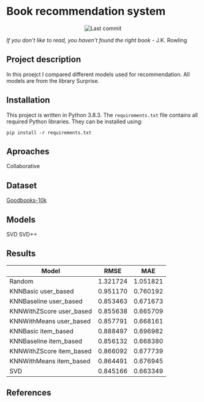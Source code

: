 # Book recommendation system
<p align="center">
<img alt="Last commit" src="https://img.shields.io/github/last-commit/zuba0/Book-recommendation-system"/>
</p>

*If you don’t like to read, you haven’t found the right book* - J.K. Rowling

## Project description
In this proejct I compared different models used for recommendation.
All models are from the library Surprise.

## Installation
This project is written in Python 3.8.3.
The `requirements.txt` file contains all required Python libraries. They can be installed using:
```
pip install -r requirements.txt
```


## Aproaches
Collaborative 

## Dataset

[Goodbooks-10k](https://github.com/zygmuntz/goodbooks-10k)

## Models
SVD
SVD++
## Results

| Model | RMSE | MAE |
| --- | --- | --- |
| Random   |	1.321724 |	1.051821 |
| KNNBasic user_based	| 0.951170 |	0.760192 |
| KNNBaseline user_based |	0.853463 |	0.671673 |
|	KNNWithZScore user_based |	0.855638 |	0.665709 |
|	KNNWithMeans user_based |	0.857791 |	0.668161 |
|	KNNBasic item_based |	0.888497 |	0.696982 |
|	KNNBaseline item_based |	0.856132 |	0.668380 |
|	KNNWithZScore item_based |	0.866092 |	0.677739 |
|	KNNWithMeans item_based |	0.864491 |	0.676945 |
|	SVD |	0.845166 |	0.663349 |


## References
